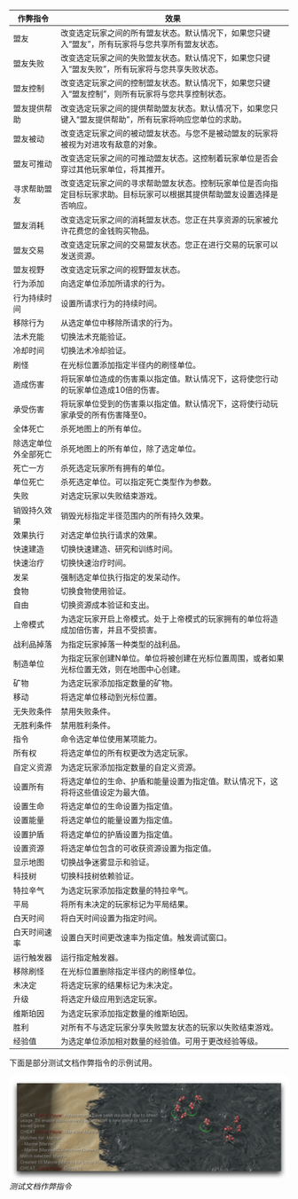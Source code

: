 | 作弊指令         | 效果                                                                                                                                                                                                                                        |
| ----------------- | --------------------------------------------------------------------------------------------------------------------------------------------------------------------------------------------------------------------------------------------- |
| 盟友              | 改变选定玩家之间的所有盟友状态。默认情况下，如果您只键入“盟友”，所有玩家将与您共享所有盟友状态。                                                                                           |
| 盟友失败          | 改变选定玩家之间的失败盟友状态。默认情况下，如果您只键入“盟友失败”，所有玩家将与您共享失败状态。                                                                                |
| 盟友控制          | 改变选定玩家之间的控制盟友状态。默认情况下，如果您只键入“盟友控制”，则所有玩家将与您共享控制状态。                                                                             |
| 盟友提供帮助      | 改变选定玩家之间的提供帮助盟友状态。默认情况下，如果您只键入“盟友提供帮助”，所有玩家将响应您单位的求助。                                                                     |
| 盟友被动          | 改变选定玩家之间的被动盟友状态。与您不是被动盟友的玩家将被视为对进攻有敌意的对象。                                                                                              |
| 盟友可推动        | 改变选定玩家之间的可推动盟友状态。这控制着玩家单位是否会穿过其他玩家单位，将其推开。                                                                                             |
| 寻求帮助盟友      | 改变选定玩家之间的寻求帮助盟友状态。控制玩家单位是否向指定目标玩家求助。目标玩家可以根据其提供帮助盟友设置选择是否响应。                                                        |
| 盟友消耗          | 改变选定玩家之间的消耗盟友状态。您正在共享资源的玩家被允许花费您的金钱购买物品。                                                                                                      |
| 盟友交易          | 改变选定玩家之间的交易盟友状态。您正在进行交易的玩家可以发送资源。                                                                                                             |
| 盟友视野          | 改变选定玩家之间的视野盟友状态。                                                                                                                                               |
| 行为添加          | 向选定单位添加所请求的行为。                                                                                                                                                   |
| 行为持续时间      | 设置所请求行为的持续时间。                                                                                                                                                     |
| 移除行为          | 从选定单位中移除所请求的行为。                                                                                                                                                 |
| 法术充能          | 切换法术充能验证。                                                                                                                                                           |
| 冷却时间          | 切换法术冷却验证。                                                                                                                                                           |
| 刷怪              | 在光标位置添加指定半径内的刷怪单位。                                                                                                                                           |
| 造成伤害          | 将玩家单位造成的伤害乘以指定值。默认情况下，这将使您行动的玩家单位造成10倍的伤害。                                                                                                 |
| 承受伤害          | 将玩家单位受到的伤害乘以指定值。默认情况下，这将使行动玩家承受的所有伤害降至0。                                                                                                    |
| 全体死亡          | 杀死地图上的所有单位。                                                                                                                                                       |
| 除选定单位外全部死亡 | 杀死地图上的所有单位，除了选定单位。                                                                                                                                           |
| 死亡一方          | 杀死选定玩家所有拥有的单位。                                                                                                                                                 |
| 单位死亡          | 杀死选定单位。可以指定死亡类型作为参数。                                                                                                                                        |
| 失败              | 对选定玩家以失败结束游戏。                                                                                                                                                   |
| 销毁持久效果      | 销毁光标指定半径范围内的所有持久效果。                                                                                                                                         |
| 效果执行          | 对选定单位执行请求的效果。                                                                                                                                                   |
| 快速建造          | 切换快速建造、研究和训练时间。                                                                                                                                                  |
| 快速治疗          | 切换快速治疗时间。                                                                                                                                                             |
| 发呆              | 强制选定单位执行指定的发呆动作。                                                                                                                                               |
| 食物              | 切换食物使用验证。                                                                                                                                                           |
| 自由              | 切换资源成本验证和支出。                                                                                                                                                       |
| 上帝模式          | 为选定玩家开启上帝模式。处于上帝模式的玩家拥有的单位将造成加倍伤害，并且不受损害。                                                                                                    |
| 战利品掉落        | 为指定玩家掉落一种类型的战利品。                                                                                                                                               |
| 制造单位          | 为指定玩家创建N单位。单位将被创建在光标位置周围，或者如果光标位置无效，则在地图中心创建。                                                                                              |
| 矿物              | 为选定玩家添加指定数量的矿物。                                                                                                                                                |
| 移动              | 将选定单位移动到光标位置。                                                                                                                                                   |
| 无失败条件        | 禁用失败条件。                                                                                                                                                                |
| 无胜利条件        | 禁用胜利条件。                                                                                                                                                               |
| 指令              | 命令选定单位使用某项能力。                                                                                                                                                   |
| 所有权            | 将选定单位的所有权更改为选定玩家。                                                                                                                                             |
| 自定义资源        | 为选定玩家添加指定数量的自定义资源。                                                                                                                                          |
| 设置所有          | 将选定单位的生命、护盾和能量设置为指定值。默认情况下，这将将这些值设定为最大值。                                                                                                            |
| 设置生命          | 将选定单位的生命设置为指定值。                                                                                                                                               |
| 设置能量          | 将选定单位的能量设置为指定值。                                                                                                                                               |
| 设置护盾          | 将选定单位的护盾设置为指定值。                                                                                                                                               |
| 设置资源          | 将选定单位包含的可收获资源设置为指定值。                                                                                                                                       |
| 显示地图          | 切换战争迷雾显示和验证。                                                                                                                                                     |
| 科技树            | 切换科技树依赖验证。                                                                                                                                                         |
| 特拉辛气         | 为选定玩家添加指定数量的特拉辛气。                                                                                                                                            |
| 平局              | 将所有未决定的玩家标记为平局结果。                                                                                                                                             |
| 白天时间          | 将白天时间设置为指定时间。                                                                                                                                                   |
| 白天时间速率      | 设置白天时间更改速率为指定值。触发调试窗口。                                                                                                                                   |
| 运行触发器        | 运行指定触发器。                                                                                                                                                             |
| 移除刷怪          | 在光标位置删除指定半径内的刷怪单位。                                                                                                                                       |
| 未决定            | 将选定玩家的结果标记为未决定。                                                                                                                                             |
| 升级              | 将选定升级应用到选定玩家。                                                                                                                                                 |
| 维斯珀因          | 为选定玩家添加指定数量的维斯珀因。                                                                                                                                           |
| 胜利              | 对所有不与选定玩家分享失败盟友状态的玩家以失败结束游戏。                                                                                                                          |
| 经验值            | 为选定单位添加相对数量的经验值。可用于更改经验等级。                                                                                                                             |

下面是部分测试文档作弊指令的示例试用。

[![测试文档作弊指令](./resources/055_Debug_Cheats1.png)](./resources/055_Debug_Cheats1.png)
*测试文档作弊指令*